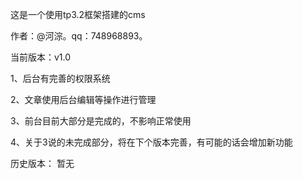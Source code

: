 这是一个使用tp3.2框架搭建的cms

作者：@河淙。qq：748968893。

当前版本：v1.0

1、后台有完善的权限系统

2、文章使用后台编辑等操作进行管理

3、前台目前大部分是完成的，不影响正常使用

4、关于3说的未完成部分，将在下个版本完善，有可能的话会增加新功能


历史版本：
暂无